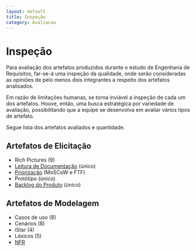 ```yaml
---
layout: default
title: Inspeção
category: Avaliacao
---
```


# Inspeção

Para avaliação dos artefatos produzidos durante o estudo de Engenharia de Requisitos, far-se-á uma inspeção da qualidade, onde serão consideradas as opiniões de pelo menos dois integrantes a respeito dos artefatos analisados.

Em razão de limitações humanas, se torna inviável a inspeção de cada um dos artefatos. Houve, então, uma busca estratégica por variedade de avaliação, possibilitando que a equipe se desenvolva em avaliar vários tipos de artefato.

Segue lista dos artefatos avaliados e quantidade.

## Artefatos de Elicitação

- Rich Pictures (9)
- [Leitura de Documentação](inspec_leitura.html) (único)
- [Priorização](inspec_priorizacao.html) (MoSCoW e FTF)
- Protótipo (único)
- [Backlog do Produto](inspec_backlog.html) (único)

## Artefatos de Modelagem

- Casos de uso (8)
- Cenários (8)
- iStar (4)
- Léxicos (5)
- [NFR](inspec_nfr.html)  
